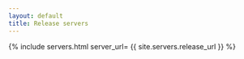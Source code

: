 ```yaml
---
layout: default
title: Release servers
---
```


{% include servers.html server_url= {{ site.servers.release_url }} %}
